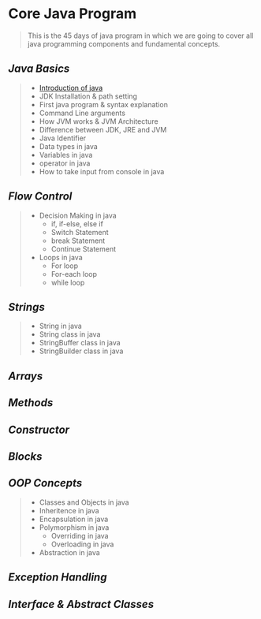 # Core Java Program
> This is the 45 days of java program in which we are going to cover all java programming components and fundamental concepts.

## *Java Basics*
> * [Introduction of java](/Ahmad-Reza/Core-Java-Program/blob/master/FirstProgram.java)
> * JDK Installation & path setting
> * First java program & syntax explanation
> * Command Line arguments
> * How JVM works & JVM Architecture 
> * Difference between JDK, JRE and JVM
> * Java Identifier
> * Data types in java
> * Variables in java
> * operator in java 
> * How to take input from console in java

## *Flow Control*
> * Decision Making in java
>   * if, if-else, else if
>   * Switch Statement
>   * break Statement
>   * Continue Statement
> * Loops in java
>   * For loop
>   * For-each loop
>   * while loop
## *Strings*
> * String in java
> * String class in java
> * StringBuffer class in java
> * StringBuilder class in java
## *Arrays*
## *Methods*
## *Constructor*
## *Blocks*
## *OOP Concepts*
> * Classes and Objects in java
> * Inheritence in java
> * Encapsulation in java
> * Polymorphism in java
>   * Overriding in java
>   * Overloading in java
> * Abstraction in java
## *Exception Handling*
## *Interface & Abstract Classes*



